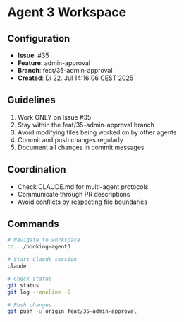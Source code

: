 # Agent 3 Workspace

## Configuration
- **Issue**: #35
- **Feature**: admin-approval
- **Branch**: feat/35-admin-approval
- **Created**: Di 22. Jul 14:16:06 CEST 2025

## Guidelines
1. Work ONLY on Issue #35
2. Stay within the feat/35-admin-approval branch
3. Avoid modifying files being worked on by other agents
4. Commit and push changes regularly
5. Document all changes in commit messages

## Coordination
- Check CLAUDE.md for multi-agent protocols
- Communicate through PR descriptions
- Avoid conflicts by respecting file boundaries

## Commands
```bash
# Navigate to workspace
cd ../booking-agent3

# Start Claude session
claude

# Check status
git status
git log --oneline -5

# Push changes
git push -u origin feat/35-admin-approval
```
